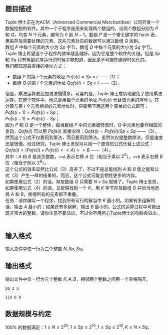 ## 题目描述

Tuple 博士正在为ACM（Advanced Commercial Merchandise）公司开发一个数据挖掘的软件。其中一个子程序是用来处理两个数组的，设两个数组分别为 $P$ 和 $Q$，均含 $N$ 个元素，编号为 $0$ 到 $N-1$。数组 $P$ 是一个带关键字的 hash 表，用来存放需要处理的元素，这些元素对应的数据可以通过数组 $Q$ 找到。  
数组 $P$ 中每个元素的大小为 $Sp$ 字节，数组 $Q$ 中每个元素的大小为 $Sq$ 字节。Tuple 博士希望这个子程序的效率越高越好，因为它是整个软件的关键。但是 $Sp$ 和 $Sq$ 只有等到程序运行的时候才能知道，因此是不可能在编译时优化的。  
我们都知道最直接的寻址方式：  
- 数组 $P$ 的第 $i$ 个元素的地址 $Pofs(i)=Sp \times i$ ——（1）；  
- 数组 $Q$ 的第 $i$ 个元素的地址 $Qofs(i)=Sq \times i$ ——（2）。

但是，乘法运算要比加减法慢得多。可喜的是，Tuple 博士成功地避免了使用乘法运算。在整个软件中，他总是用每个元素的地址 $Pofs(i)$ 代替该元素的序号 $i$。在计算与第 $i$ 个元素相邻的元素地址时，只要用下面这两个简单的公式即可：  
$Pofs(i+1)=Pofs(i)+Sp$；  
$Pofs(i-1)=Pofs(i)-Sp$；  
因为 $P$ 和 $Q$ 是一个整体，每当数组 $P$ 中的元素被修改时，$Q$ 中元素也要作相应的变动。$Qofs(i)$ 可以用 $Pofs(i)$ 直接求得：$Qofs(i)=Pofs(i) / Sp \times Sq$ ——（3）。  
然而这个公式不仅要用到乘法，而且要用到除法。虽然仅仅是整数除法，但是速度还是很慢。经过研究，Tuple 博士发现可以用一个更快的公式代替上述公式：$Qofs(i)=(Pofs(i)+Pofs(i)<<A) >>B$ ——（4）。  
其中：$A$ 和 $B$ 是非负整数，`<<A` 表示左移 $A$ 位（相当于乘以 $2^A$），`>>B` 表示右移 $B$ 位（相当于除以 $2^B$）。  
这个公式的效率显然比公式（3）高多了，不过不是总能找到 $A$ 和 $B$ 使之能和公式（3）产生一样的结果的。而且，这个公式可能会牺牲更多的内存。  
如果使用公式（2）的话，存放数组 $Q$ 只需要 $N \times Sq$ 就够了。Tuple 博士发现，如果使用公式（4）的话，总能够找到一个 $K$，用 $K$ 字节存放数组 $Q$ 并恰当地选择 $A$ 和 $B$，使得所有的元素都不重叠。  
任务：请你编写一个程序，找到所有可行的解当中 $K$ 最小的。如果有多组解的话，输出 $A$ 最小的；如果还有多组解，输出 $B$ 最小的。公式的运算过程中可能出现非常大的整数，请你注意不要溢出，不过你不用担心Tuple博士的电脑会溢出。
 
## 输入格式

输入文件中仅一行为三个整数 $N,Sp,Sq$。
 
## 输出格式

输出文件中仅一行为三个整数 $K,A,B$，相邻两个整数之间用一个空格隔开。
 

```input1
20 3 5
```

```output1
119 0 0
```

## 数据规模与约定

$100\%$ 的数据满足：$1 \le N \le 2^{20},1 \le Sp \le 2^{10},1 \le Sq \le 2^{10},K \le N \times Sq$。


